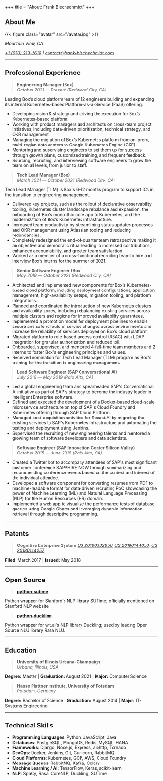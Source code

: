 +++
title = "About: Frank Blechschmidt"
+++

## About Me

{{< figure class="avatar" src="/avatar.jpg" >}}

_Mountain View, CA_

_[+1 (650) 213-2619](tel:+1-6502132619) | [contact@frank-blechschmidt.com](mailto:contact@frank-blechschmidt.com)_  

---

## Professional Experience

> __Engineering Manager (Box)__  
> _October 2021 — Present (Redwood City, CA)_

Leading Box’s cloud platform team of 12 engineers building and expanding its internal Kubernetes-based Platform-as-a-Service (PaaS) offering.

* Developing vision & strategy and driving the execution for Box’s Kubernetes-based platform.
* Working with product managers and architects on cross-team project initiatives, including data-driven prioritization, technical strategy, and OKR management.
* Managing the migration of Box’s Kubernetes platform from on-prem, multi-region data centers to Google Kubernetes Engine (GKE).
* Mentoring and supervising engineers to set them up for success through growth plans, customized training, and frequent feedback.
* Sourcing, recruiting, and interviewing software engineers to grow the team on all levels, from junior to staff.

> __Tech Lead Manager (Box)__  
> _March 2021 — October 2021 (Redwood City, CA)_

Tech Lead Manager (TLM) is Box's 6-12 months program to support ICs in the transition to engineering management.

* Delivered key projects, such as the rollout of declarative observability tooling, Kubernetes cluster landscape rebalance and expansion, the onboarding of Box’s monolithic core app to Kubernetes, and the modernization of Box’s Kubernetes infrastructure.
* Increased team productivity by streamlining status updates processes and OKR management using Atlassian tooling and reducing redundancies.
* Completely redesigned the end-of-quarter team retrospective making it an objective and democratic ritual leading to increased contributions, enhanced accountability, and greater team satisfaction.
* Worked as a member of a cross-functional recruiting team to hire and interview Box’s interns for the summer of 2021.

> __Senior Software Engineer (Box)__  
> _May 2019 — October 2021 (Redwood City, CA)_

* Architected and implemented new components for Box’s Kubernetes-based cloud platform, including deployment configurations, application management, high-availability setups, migration tooling, and platform integrations.
* Planned and coordinated the introduction of new Kubernetes clusters and availability zones, including rebalancing existing services across multiple clusters and regions for improved availability guarantees.
* Implemented a promotion model for deployment pipelines to enable secure and safe rollouts of service changes across environments and increase the reliability of services deployed on Box’s cloud platform.
* Migrated platform to role-based access control (RBAC) with LDAP integration for granular authorization and reduced toil.
* Onboarded, supervised, and mentored 4 full-time team members and 2 interns to foster Box's engineering principles and values.
* Received nomination for Tech Lead Manager (TLM) program as Box's training for the transition to engineering management.

> __Lead Software Engineer (SAP Conversational AI)__  
> _July 2016 — May 2019 (Palo Alto, CA)_

* Led a global engineering team and spearheaded SAP's Conversational AI initiative as part of SAP's strategy to become the industry leader in Intelligent Enterprise software.
* Defined and executed the development of a Docker-based cloud-scale microservice architecture on top of SAP's Cloud Foundry and Kubernetes offering through SAP Cloud Platform.
* Managed post-acquisition activities for Recast.AI by migrating the existing services to SAP's Kubernetes infrastructure and automating the testing and deployment using Jenkins.
* Supervised the recruiting of new engineering talents and mentored a growing team of software developers and data scientists.

> __Software Engineer (SAP Innovation Center Silicon Valley)__  
> _October 2015 — June 2016 (Palo Alto, CA)_

* Created a Twitter bot to accompany attendees of SAP's most significant customer conference SAPPHIRE NOW through summarizing and recommending conference events based on the context and interest of the individual attendee.
* Developed a software component for converting resumes from PDF to machine-readable format for data-driven recruiting PoC showcasing the power of Machine Learning (ML) and Natural Language Processing (NLP) for the Human Resources (HR) domain.
* Implemented a web app to visualize the performance tests of database queries using Google Charts and leveraging dynamic information retrieval through descriptive programming.

---

## Patents

> __Cognitive Enterprise System__
> _<a href="https://assignment.uspto.gov/patent/index.html#/patent/search/resultAbstract?searchInput=20180144257&id=20190332956&type=publNum" target="_blank">US 20190332956</a>, <a href="https://assignment.uspto.gov/patent/index.html#/patent/search/resultAbstract?searchInput=20180144053&id=20180144053&type=publNum" target="_blank">US 20180144053</a>, <a href="https://assignment.uspto.gov/patent/index.html#/patent/search/resultAbstract?searchInput=20180144053&id=20180144257&type=publNum" target="_blank">US 20180144257</a>_

__Filed:__ March 2017 | __Issued:__ May 2018

---

## Open Source

> <a href="https://github.com/FraBle/python-sutime" target="_blank">__python-sutime__</a>

Python wrapper for Stanford's NLP library SUTime; officially mentioned on Stanford NLP website.

> <a href="https://github.com/FraBle/python-duckling" target="_blank">__python-duckling__</a>

Python wrapper for wit.ai's NLP library Duckling; used by leading Open Source NLU library Rasa NLU.

---

## Education

> __University of Illinois Urbana-Champaign__  
> _Urbana, Illinois, USA_

__Degree:__ Master | __Graduation:__ August 2021 | __Major:__ Computer Science

> __Hasso Plattner Institute, University of Potsdam__  
> _Potsdam, Germany_

__Degree:__ Bachelor of Science | __Graduation:__ August 2014 | __Major:__ IT-Systems Engineering

---

## Technical Skills

* __Programming Languages__: Python, JavaScript, Java
* __Databases__: PostgreSQL, MongoDB, Redis, MySQL, HANA
* __Frameworks__: Django, Node.js, Express, aiohttp, Tornado
* __DevOps__: Docker, Jenkins, Git, Gunicorn, RabbitMQ
* __Cloud Platforms__: Kubernetes, GCP, AWS, Cloud Foundry
* __Message Queues__: RabbitMQ, Kafka, Celery
* __Machine Learning / AI__: TensorFlow, Keras, scikit-learn
* __NLP__: SpaCy, Rasa, CoreNLP, Duckling, SUTime

<!-- Google tag (gtag.js) -->
<script async src="https://www.googletagmanager.com/gtag/js?id=G-CDE67XQDXJ"></script>
<script>
  window.dataLayer = window.dataLayer || [];
  function gtag(){dataLayer.push(arguments);}
  gtag('js', new Date());

  gtag('config', 'G-CDE67XQDXJ');
</script>
